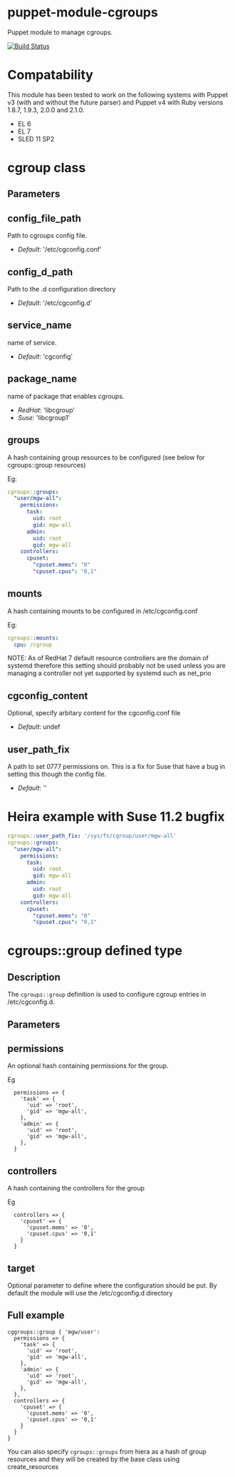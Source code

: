 puppet-module-cgroups
===

Puppet module to manage cgroups.

[![Build Status](https://travis-ci.org/Ericsson/puppet-module-cgroups.png?branch=master)](https://travis-ci.org/Ericsson/puppet-module-cgroups)

# Compatability

This module has been tested to work on the following systems with Puppet v3
(with and without the future parser) and Puppet v4 with Ruby versions 1.8.7,
1.9.3, 2.0.0 and 2.1.0.

  * EL 6
  * EL 7
  * SLED 11 SP2

# cgroup class

## Parameters

config_file_path
----------------
Path to cgroups config file.

- *Default*: '/etc/cgconfig.conf'

config_d_path
-------------
Path to the .d configuration directory

- *Default*: '/etc/cgconfig.d'


service_name
------------
name of service.

- *Default*: 'cgconfig'

package_name
------------
name of package that enables cgroups.

- *RedHat*: 'libcgroup'
- *Suse*: 'libcgroup1'

groups
------
A hash containing group resources to be configured (see below for cgroups::group resources)

Eg:
```yaml
cgroups::groups:
  "user/mgw-all":
    permissions:
      task:
        uid: root
        gid: mgw-all
      admin:
        uid: root
        gid: mgw-all
    controllers:
      cpuset:
        "cpuset.mems": "0"
        "cpuset.cpus": "0,1"
```

mounts
------
A hash containing mounts to be configured in /etc/cgconfig.conf

Eg:
```yaml
cgroups::mounts:
  cpu: /cgroup
```

NOTE: As of RedHat 7 default resource controllers are the domain of systemd therefore this setting should probably not be used unless you are managing a controller not yet supported by systemd such as net_prio


cgconfig_content
----------------
Optional, specify arbitary content for the cgconfig.conf file

- *Default*: undef

user_path_fix
-------------
A path to set 0777 permissions on. This is a fix for Suse that have a bug in setting this though the config file.

- *Default*: ''

# Heira example with Suse 11.2 bugfix

```yaml
cgroups::user_path_fix: '/sys/fs/cgroup/user/mgw-all'
cgroups::groups:
  "user/mgw-all":
    permissions:
      task:
        uid: root
        gid: mgw-all
      admin:
        uid: root
        gid: mgw-all
    controllers:
      cpuset:
        "cpuset.mems": "0"
        "cpuset.cpus": "0,1"
```

# cgroups::group defined type

## Description

The `cgroups::group` definition is used to configure cgroup entries in /etc/cgconfig.d.  

## Parameters

permissions
-----------

An optional hash containing permissions for the group.

Eg
```puppet
  permissions => {
    'task' => {
      'uid' => 'root',
      'gid' => 'mgw-all',
    },
    'admin' => {
      'uid' => 'root',
      'gid' => 'mgw-all',
    },
  }
```

controllers
-----------

A hash containing the controllers for the group

Eg
```puppet
  controllers => {
    'cpuset' => { 
      'cpuset.mems' => '0',
      'cpuset.cpus' => '0,1'
    }
  }
```

target
------

Optional parameter to define where the configuration should be put.  By default the module will use the /etc/cgconfig.d directory

## Full example

```puppet
cggroups::group { 'mgw/user':
  permissions => {
    'task' => {
      'uid' => 'root',
      'gid' => 'mgw-all',
    },
    'admin' => {
      'uid' => 'root',
      'gid' => 'mgw-all',
    },
  },
  controllers => {
    'cpuset' => { 
      'cpuset.mems' => '0',
      'cpuset.cpus' => '0,1'
    }
  }
}
```

You can also specify `cgroups::groups` from hiera as a hash of group resources and they will be created by the base class using create_resources


